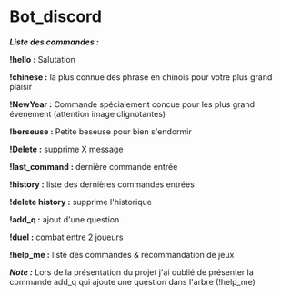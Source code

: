 # Bot_discord

_**Liste des commandes :**_

**!hello :** Salutation

**!chinese :** la plus connue des phrase en chinois pour votre plus grand plaisir

**!NewYear :** Commande spécialement concue pour les plus grand évenement (attention image clignotantes)

**!berseuse :** Petite beseuse pour bien s'endormir

**!Delete :** supprime X message

**!last_command :** dernière commande entrée

**!history :** liste des dernières commandes entrées

**!delete history :** supprime l'historique

**!add_q :** ajout d'une question

**!duel :** combat entre 2 joueurs

**!help_me :** liste des commandes & recommandation de jeux



_**Note :**_
Lors de la présentation du projet j'ai oublié de présenter la commande add_q qui ajoute une question dans l'arbre (!help_me)
